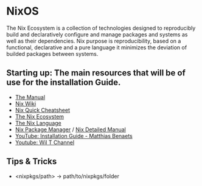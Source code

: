# NixOS
The Nix Ecosystem is a collection of technologies designed to reproducibly build and declaratively configure and manage packages and systems as well as their dependencies. Nix purpose is reproducibility, based on a functional, declarative and a pure language it minimizes the deviation of builded packages between systems.  

## Starting up: The main resources that will be of use for the installation Guide.
 
* [The Manual](https://nixos.org/manual/nixos/stable/index.html#nixos-manual)
* [Nix Wiki](https://nixos.wiki)
* [Nix Quick Cheatsheet](https://nixos.wiki/wiki/Cheatsheet)
* [The Nix Ecosystem](https://nixos.wiki/wiki/Nix_Ecosystem)
* [The Nix Language](https://nixos.wiki/wiki/Overview_of_the_Nix_Language)
* [Nix Package Manager](https://nixos.wiki/wiki/Nix_package_manager) / [Nix Detailed Manual](https://nixos.org/manual/nix/stable/)
* [YouTube: Installation Guide - Matthias Benaets](https://www.youtube.com/watch?v=AGVXJ-TIv3Y)
* [Youtube: Wil T Channel](https://www.youtube.com/user/wilfridtaylor)

## Tips & Tricks
* <nixpkgs/path> -> path/to/nixpkgs/folder
	
				
